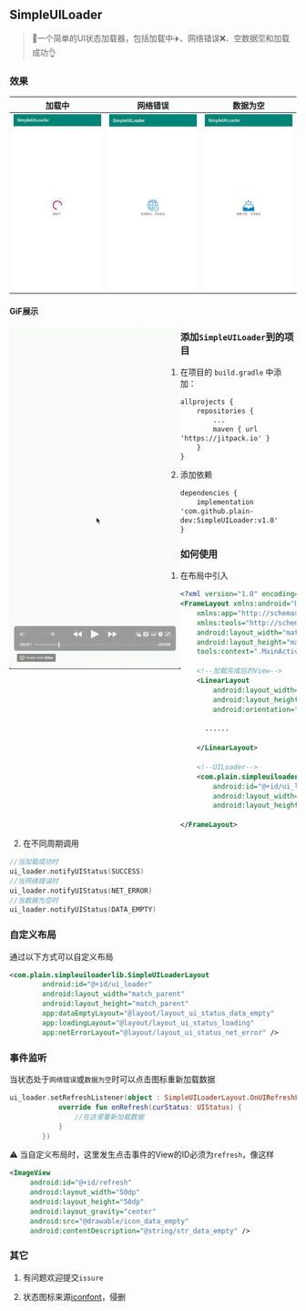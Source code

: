 ## SimpleUILoader

> 👷一个简单的UI状态加载器，包括加载中✈️、网络错误❌、空数据🈳️和加载成功👌

### 效果

|                      加载中                      |                       网络错误                       |                        数据为空                        |
| :----------------------------------------------: | :--------------------------------------------------: | :----------------------------------------------------: |
| ![status_loading](Screenshot/status_loading.jpg) | ![status_net_error](Screenshot/status_net_error.jpg) | ![status_data_empty](Screenshot/status_data_empty.jpg) |

#### GiF展示

<img src='Screenshot/GIF.gif' width = '300' style="float:left"   />

### 添加`SimpleUILoader`到的项目

1. 在项目的 `build.gradle` 中添加：

```
allprojects {
    repositories {
	    ...
	    maven { url 'https://jitpack.io' }
    }
}
```

2. 添加依赖

```
dependencies {
    implementation 'com.github.plain-dev:SimpleUILoader:v1.0'
}
```

### 如何使用

1. 在布局中引入

```xml
<?xml version="1.0" encoding="utf-8"?>
<FrameLayout xmlns:android="http://schemas.android.com/apk/res/android"
    xmlns:app="http://schemas.android.com/apk/res-auto"
    xmlns:tools="http://schemas.android.com/tools"
    android:layout_width="match_parent"
    android:layout_height="match_parent"
    tools:context=".MainActivity">

    <!--加载完成后的View-->
    <LinearLayout
        android:layout_width="match_parent"
        android:layout_height="match_parent"
        android:orientation="vertical">

      ......
      
    </LinearLayout>

    <!--UILoader-->
    <com.plain.simpleuiloaderlib.SimpleUILoaderLayout
        android:id="@+id/ui_loader"
        android:layout_width="match_parent"
        android:layout_height="match_parent" />

</FrameLayout>
```

2. 在不同周期调用

```kotlin
//当加载成功时
ui_loader.notifyUIStatus(SUCCESS)
//当网络错误时
ui_loader.notifyUIStatus(NET_ERROR)
//当数据为空时
ui_loader.notifyUIStatus(DATA_EMPTY)
```

### 自定义布局

通过以下方式可以自定义布局

```xml
<com.plain.simpleuiloaderlib.SimpleUILoaderLayout
        android:id="@+id/ui_loader"
        android:layout_width="match_parent"
        android:layout_height="match_parent"
        app:dataEmptyLayout="@layout/layout_ui_status_data_empty"
        app:loadingLayout="@layout/layout_ui_status_loading"
        app:netErrorLayout="@layout/layout_ui_status_net_error" />
```

### 事件监听

当状态处于`网络错误`或`数据为空`时可以点击图标重新加载数据

```kotlin
ui_loader.setRefreshListener(object : SimpleUILoaderLayout.OnUIRefreshListener {
            override fun onRefresh(curStatus: UIStatus) {
                //在这里重新加载数据
            }
        })
```

⚠️ 当自定义布局时，这里发生点击事件的View的ID必须为`refresh`，像这样

```xml
<ImageView
     android:id="@+id/refresh"
     android:layout_width="50dp"
     android:layout_height="50dp"
     android:layout_gravity="center"
     android:src="@drawable/icon_data_empty"
     android:contentDescription="@string/str_data_empty" />
```

### 其它

1. 有问题欢迎提交`issure`

2. 状态图标来源[iconfont](https://www.iconfont.cn/)，侵删